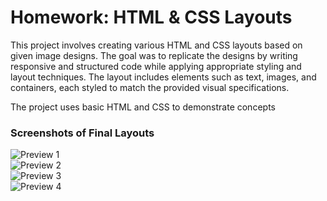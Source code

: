 # Homework: HTML & CSS Layouts

This project involves creating various HTML and CSS layouts based on given image designs. The goal was to replicate the designs by writing responsive and structured code while applying appropriate styling and layout techniques. The layout includes elements such as text, images, and containers, each styled to match the provided visual specifications.

The project uses basic HTML and CSS to demonstrate concepts

### Screenshots of Final Layouts
![Preview 1](https://drive.google.com/uc?export=viewid=1HMMCcJGrSWiQX95yM9fCcb25DYoPTx_u)  
![Preview 2](https://drive.google.com/uc?export=view&id=1vrn5qxr8I1ER7EqYmbv7GH4oYL6A-unT)  
![Preview 3](https://drive.google.com/uc?export=view&id=13_eLhSu-HEHQuI6mumBVVUof1gLrcf17)  
![Preview 4](https://drive.google.com/uc?export=view&id=11qq0-gzcNj8lgq_JlWbP4YkzeYO6gJ7j)
